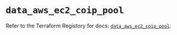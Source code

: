 # `data_aws_ec2_coip_pool`

Refer to the Terraform Registory for docs: [`data_aws_ec2_coip_pool`](https://registry.terraform.io/providers/hashicorp/aws/4.66.0/docs/data-sources/ec2_coip_pool).
